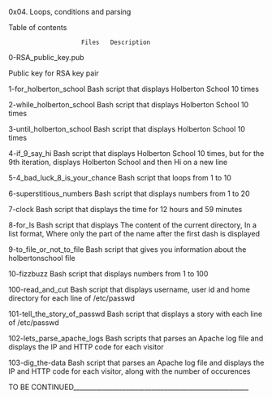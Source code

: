 0x04. Loops, conditions and parsing


Table of contents


                        Files	Description
0-RSA_public_key.pub	


Public key for RSA key pair

1-for_holberton_school	Bash script that displays Holberton School 10 times

2-while_holberton_school	Bash script that displays Holberton School 10 times

3-until_holberton_school	Bash script that displays Holberton School 10 times

4-if_9_say_hi	Bash script that displays Holberton School 10 times, but for the 9th iteration, displays Holberton School and then Hi on a new line

5-4_bad_luck_8_is_your_chance	Bash script that loops from 1 to 10

6-superstitious_numbers	Bash script that displays numbers from 1 to 20

7-clock	Bash script that displays the time for 12 hours and 59 minutes

8-for_ls	Bash script that displays The content of the current directory, In a list format, Where only the part of the name after the first dash is displayed

9-to_file_or_not_to_file	Bash script that gives you information about the holbertonschool file

10-fizzbuzz	Bash script that displays numbers from 1 to 100

100-read_and_cut	Bash script that displays username, user id and home directory for each line of /etc/passwd

101-tell_the_story_of_passwd	Bash script that displays a story with each line of /etc/passwd

102-lets_parse_apache_logs	Bash scripts that parses an Apache log file and displays the IP and HTTP code for each visitor



103-dig_the-data	Bash script that parses an Apache log file and displays the IP and HTTP code for each visitor, along with the number of occurences



TO BE CONTINUED______________________________________________________
